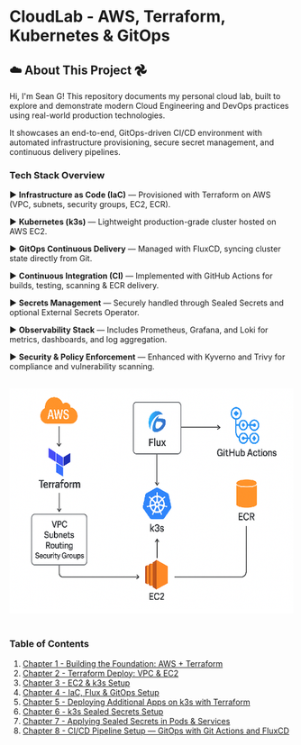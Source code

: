 # CloudLab - AWS, Terraform, Kubernetes & GitOps&nbsp;

## ☁️ About This Project 𖣘&nbsp;
Hi, I'm Sean G!
This repository documents my personal cloud lab, built to explore and demonstrate modern Cloud Engineering and DevOps practices using real-world production technologies.

It showcases an end-to-end, GitOps-driven CI/CD environment with automated infrastructure provisioning, secure secret management, and continuous delivery pipelines.&nbsp;

### Tech Stack Overview&nbsp;

▶️ **Infrastructure as Code (IaC)** — Provisioned with Terraform on AWS (VPC, subnets, security groups, EC2, ECR).&nbsp;

▶️ **Kubernetes (k3s)** — Lightweight production-grade cluster hosted on AWS EC2.&nbsp;

▶️ **GitOps Continuous Delivery** — Managed with FluxCD, syncing cluster state directly from Git.&nbsp;

▶️ **Continuous Integration (CI)** — Implemented with GitHub Actions for builds, testing, scanning & ECR delivery.&nbsp;

▶️ **Secrets Management** — Securely handled through Sealed Secrets and optional External Secrets Operator.&nbsp;

▶️ **Observability Stack** — Includes Prometheus, Grafana, and Loki for metrics, dashboards, and log aggregation.&nbsp;

▶️ **Security & Policy Enforcement** — Enhanced with Kyverno and Trivy for compliance and vulnerability scanning.<br>&nbsp;

<img src="images/cloud-lab-workflow.png" alt="CloudLab Workflow" width="600" height="400">&nbsp;

### Table of Contents&nbsp;
1. [Chapter 1 - Building the Foundation: AWS + Terraform](Chapter1-Building-the-Foundation-AWS-Terraform.md)
2. [Chapter 2 - Terraform Deploy: VPC & EC2](Chapter2-Terraform-Deploy-VPC-EC2.md)
3. [Chapter 3 - EC2 & k3s Setup](Chapter3-EC2-K3s-Setup.md)
4. [Chapter 4 - IaC, Flux & GitOps Setup](Chapter4-IaC-Flux-GitOps-Setup.md)
5. [Chapter 5 - Deploying Additional Apps on k3s with Terraform](Chapter5-Terraform-Additional-App-on-K3s.md)
6. [Chapter 6 - k3s Sealed Secrets Setup](Chapter6-K3s-Sealed-Secrets-Setup.md)
7. [Chapter 7 - Applying Sealed Secrets in Pods & Services](Chapter7-Apply-Sealed-Secrets-in-Pods-Services.md)
8. [Chapter 8 - CI/CD Pipeline Setup — GitOps with Git Actions and FluxCD](Chapter8-CI-CD-Pipeline-Setup-using-GitOps-with-FluxCD.md)
